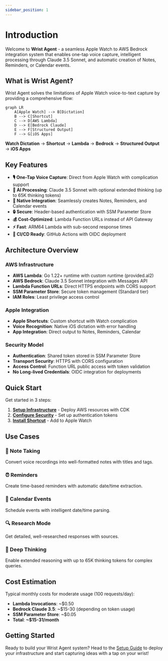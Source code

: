 ```yaml
---
sidebar_position: 1
---
```


# Introduction

Welcome to **Wrist Agent** - a seamless Apple Watch to AWS Bedrock integration system that enables one-tap voice capture, intelligent processing through Claude 3.5 Sonnet, and automatic creation of Notes, Reminders, or Calendar events.

## What is Wrist Agent?

Wrist Agent solves the limitations of Apple Watch voice-to-text capture by providing a comprehensive flow:

```mermaid
graph LR
    A[Apple Watch] --> B[Dictation]
    B --> C[Shortcut]
    C --> D[AWS Lambda]
    D --> E[Bedrock Claude]
    E --> F[Structured Output]
    F --> G[iOS Apps]
```

**Watch Dictation** → **Shortcut** → **Lambda** → **Bedrock** → **Structured Output** → **iOS Apps**

## Key Features

- **🎙️ One-Tap Voice Capture**: Direct from Apple Watch with complication support
- **🧠 AI Processing**: Claude 3.5 Sonnet with optional extended thinking (up to 65K thinking tokens)
- **📱 Native Integration**: Seamlessly creates Notes, Reminders, and Calendar events
- **🔒 Secure**: Header-based authentication with SSM Parameter Store
- **💰 Cost-Optimized**: Lambda Function URLs instead of API Gateway
- **⚡ Fast**: ARM64 Lambda with sub-second response times
- **🚀 CI/CD Ready**: GitHub Actions with OIDC deployment

## Architecture Overview

### AWS Infrastructure

- **AWS Lambda**: Go 1.22+ runtime with custom runtime (provided.al2)
- **AWS Bedrock**: Claude 3.5 Sonnet integration with Messages API
- **Lambda Function URLs**: Direct HTTPS endpoints with CORS support
- **SSM Parameter Store**: Secure token management (Standard tier)
- **IAM Roles**: Least privilege access control

### Apple Integration

- **Apple Shortcuts**: Custom shortcut with Watch complication
- **Voice Recognition**: Native iOS dictation with error handling
- **App Integration**: Direct output to Notes, Reminders, Calendar

### Security Model

- **Authentication**: Shared token stored in SSM Parameter Store
- **Transport Security**: HTTPS with CORS configuration
- **Access Control**: Function URL public access with token validation
- **No Long-lived Credentials**: OIDC integration for deployments

## Quick Start

Get started in 3 steps:

1. **[Setup Infrastructure](./setup)** - Deploy AWS resources with CDK
2. **[Configure Security](./security)** - Set up authentication tokens
3. **[Install Shortcut](./apple-shortcut)** - Add to Apple Watch

## Use Cases

### 📝 Note Taking

Convert voice recordings into well-formatted notes with titles and tags.

### ⏰ Reminders

Create time-based reminders with automatic date/time extraction.

### 📅 Calendar Events

Schedule events with intelligent date/time parsing.

### 🔍 Research Mode

Get detailed, well-researched responses with sources.

### 🤔 Deep Thinking

Enable extended reasoning with up to 65K thinking tokens for complex queries.

## Cost Estimation

Typical monthly costs for moderate usage (100 requests/day):

- **Lambda Invocations**: ~$0.50
- **Bedrock Claude 3.5**: ~$15-30 (depending on token usage)
- **SSM Parameter Store**: ~$0.05
- **Total**: **~$15-31/month**

## Getting Started

Ready to build your Wrist Agent system? Head to the [Setup Guide](./setup) to deploy your infrastructure and start capturing ideas with a tap on your wrist!
